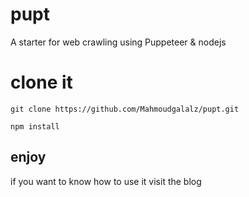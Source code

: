 # pupt
A starter for web crawling using Puppeteer & nodejs

# clone it
`git clone https://github.com/Mahmoudgalalz/pupt.git`

`npm install` 

## enjoy
if you want to know how to use it visit the blog

